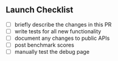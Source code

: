 ## Launch Checklist

<!-- Thanks for the PR! Feel free to add or remove items from the checklist. -->

 - [ ] briefly describe the changes in this PR
 - [ ] write tests for all new functionality
 - [ ] document any changes to public APIs
 - [ ] post benchmark scores
 - [ ] manually test the debug page
